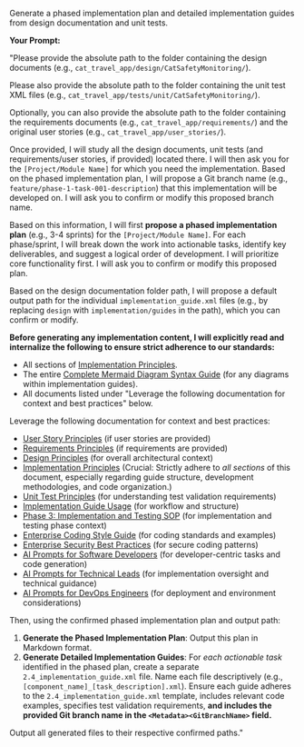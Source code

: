 Generate a phased implementation plan and detailed implementation guides from design documentation and unit tests.

**Your Prompt:**

"Please provide the absolute path to the folder containing the design documents (e.g., `cat_travel_app/design/CatSafetyMonitoring/`).

Please also provide the absolute path to the folder containing the unit test XML files (e.g., `cat_travel_app/tests/unit/CatSafetyMonitoring/`).

Optionally, you can also provide the absolute path to the folder containing the requirements documents (e.g., `cat_travel_app/requirements/`) and the original user stories (e.g., `cat_travel_app/user_stories/`).

Once provided, I will study all the design documents, unit tests (and requirements/user stories, if provided) located there. I will then ask you for the `[Project/Module Name]` for which you need the implementation. Based on the phased implementation plan, I will propose a Git branch name (e.g., `feature/phase-1-task-001-description`) that this implementation will be developed on. I will ask you to confirm or modify this proposed branch name.

Based on this information, I will first **propose a phased implementation plan** (e.g., 3-4 sprints) for the `[Project/Module Name]`. For each phase/sprint, I will break down the work into actionable tasks, identify key deliverables, and suggest a logical order of development. I will prioritize core functionality first. I will ask you to confirm or modify this proposed plan.

Based on the design documentation folder path, I will propose a default output path for the individual `implementation_guide.xml` files (e.g., by replacing `design` with `implementation/guides` in the path), which you can confirm or modify.

**Before generating any implementation content, I will explicitly read and internalize the following to ensure strict adherence to our standards:**
- All sections of [Implementation Principles](../../1_principles/1.4_implementation_principles.md).
- The entire [Complete Mermaid Diagram Syntax Guide](../../docs/mermaid_syntax_guide.md) (for any diagrams within implementation guides).
- All documents listed under "Leverage the following documentation for context and best practices" below.

Leverage the following documentation for context and best practices:
- [User Story Principles](../../1_principles/1.1_user_story_principles.md) (if user stories are provided)
- [Requirements Principles](../../1_principles/1.2_requirements_principles.md) (if requirements are provided)
- [Design Principles](../../1_principles/1.3_design_principles.md) (for overall architectural context)
- [Implementation Principles](../../1_principles/1.4_implementation_principles.md) (Crucial: Strictly adhere to *all sections* of this document, especially regarding guide structure, development methodologies, and code organization.)
- [Unit Test Principles](../../1_principles/1.5_unit_test_principles.md) (for understanding test validation requirements)
- [Implementation Guide Usage](../../3_guides/3.4_implementation_guide_usage.md) (for workflow and structure)
- [Phase 3: Implementation and Testing SOP](../../docs/SOPs/phase_3_implementation_testing_sop.md) (for implementation and testing phase context)
- [Enterprise Coding Style Guide](../../docs/enterprise_coding_style_guide.md) (for coding standards and examples)
- [Enterprise Security Best Practices](../../docs/enterprise_security_best_practices.md) (for secure coding patterns)
- [AI Prompts for Software Developers](../roles/software_developers_prompts.md) (for developer-centric tasks and code generation)
- [AI Prompts for Technical Leads](../roles/technical_lead_prompts.md) (for implementation oversight and technical guidance)
- [AI Prompts for DevOps Engineers](../roles/devops_engineer_prompts.md) (for deployment and environment considerations)

Then, using the confirmed phased implementation plan and output path:
1.  **Generate the Phased Implementation Plan**: Output this plan in Markdown format.
2.  **Generate Detailed Implementation Guides**: For *each actionable task* identified in the phased plan, create a separate `2.4_implementation_guide.xml` file. Name each file descriptively (e.g., `[component_name]_[task_description].xml`). Ensure each guide adheres to the `2.4_implementation_guide.xml` template, includes relevant code examples, specifies test validation requirements, **and includes the provided Git branch name in the `<Metadata><GitBranchName>` field.**

Output all generated files to their respective confirmed paths."
